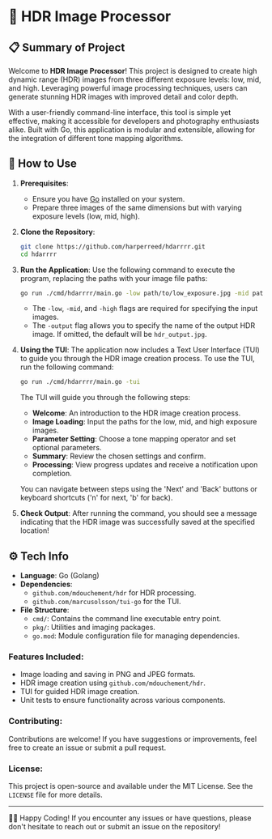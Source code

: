 # 📸 HDR Image Processor

## 📋 Summary of Project

Welcome to **HDR Image Processor**! This project is designed to create high dynamic range (HDR) images from three different exposure levels: low, mid, and high. Leveraging powerful image processing techniques, users can generate stunning HDR images with improved detail and color depth. 

With a user-friendly command-line interface, this tool is simple yet effective, making it accessible for developers and photography enthusiasts alike. Built with Go, this application is modular and extensible, allowing for the integration of different tone mapping algorithms.

## 🚀 How to Use

1. **Prerequisites**:
   - Ensure you have [Go](https://golang.org/dl/) installed on your system.
   - Prepare three images of the same dimensions but with varying exposure levels (low, mid, high).

2. **Clone the Repository**:
   ```bash
   git clone https://github.com/harperreed/hdarrrr.git
   cd hdarrrr
   ```

3. **Run the Application**:
   Use the following command to execute the program, replacing the paths with your image file paths:
   ```bash
   go run ./cmd/hdarrrr/main.go -low path/to/low_exposure.jpg -mid path/to/mid_exposure.jpg -high path/to/high_exposure.jpg -output path/to/output_image.jpg
   ```

   - The `-low`, `-mid`, and `-high` flags are required for specifying the input images.
   - The `-output` flag allows you to specify the name of the output HDR image. If omitted, the default will be `hdr_output.jpg`.

4. **Using the TUI**:
   The application now includes a Text User Interface (TUI) to guide you through the HDR image creation process. To use the TUI, run the following command:
   ```bash
   go run ./cmd/hdarrrr/main.go -tui
   ```

   The TUI will guide you through the following steps:
   - **Welcome**: An introduction to the HDR image creation process.
   - **Image Loading**: Input the paths for the low, mid, and high exposure images.
   - **Parameter Setting**: Choose a tone mapping operator and set optional parameters.
   - **Summary**: Review the chosen settings and confirm.
   - **Processing**: View progress updates and receive a notification upon completion.

   You can navigate between steps using the 'Next' and 'Back' buttons or keyboard shortcuts ('n' for next, 'b' for back).

5. **Check Output**:
   After running the command, you should see a message indicating that the HDR image was successfully saved at the specified location!

## ⚙️ Tech Info

- **Language**: Go (Golang)
- **Dependencies**:
  - `github.com/mdouchement/hdr` for HDR processing.
  - `github.com/marcusolsson/tui-go` for the TUI.
- **File Structure**:
  - `cmd/`: Contains the command line executable entry point.
  - `pkg/`: Utilities and imaging packages.
  - `go.mod`: Module configuration file for managing dependencies.

### Features Included:
- Image loading and saving in PNG and JPEG formats.
- HDR image creation using `github.com/mdouchement/hdr`.
- TUI for guided HDR image creation.
- Unit tests to ensure functionality across various components.

### Contributing:
Contributions are welcome! If you have suggestions or improvements, feel free to create an issue or submit a pull request.

### License:
This project is open-source and available under the MIT License. See the `LICENSE` file for more details.

---

👨‍💻 Happy Coding! If you encounter any issues or have questions, please don't hesitate to reach out or submit an issue on the repository!
